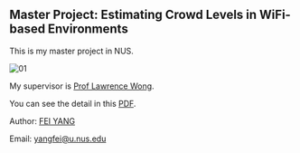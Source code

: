 ## Master Project: Estimating Crowd Levels in WiFi-based Environments

This is my master project in NUS.

![01](images/0001.jpg)

My supervisor is [Prof Lawrence Wong](https://www.ece.nus.edu.sg/stfpage/elewwcl/).

You can see the detail in this [PDF](https://github.com/fainyang/EE_Project/blob/master/mse%20sys/System%20Architecture%20Design.pdf).

Author: [FEI YANG](https://nus-csm.symplicity.com/profiles/feiyang)

Email: yangfei@u.nus.edu
